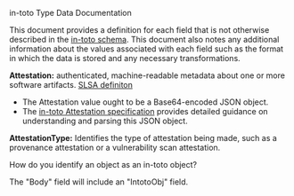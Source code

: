 in-toto Type Data Documentation

This document provides a definition for each field that is not otherwise described in the [in-toto schema](https://github.com/sigstore/rekor/blob/main/pkg/types/intoto/v0.0.1/intoto_v0_0_1_schema.json). This document also notes any additional information about the values associated with each field such as the format in which the data is stored and any necessary transformations.

**Attestation:** authenticated, machine-readable metadata about one or more software artifacts. [SLSA definiton](https://github.com/slsa-framework/slsa/blob/main/controls/attestations.md)
- The Attestation value ought to be a Base64-encoded JSON object.
- The [in-toto Attestation specification](https://github.com/in-toto/attestation/blob/main/spec/README.md#statement) provides detailed guidance on understanding and parsing this JSON object.

**AttestationType:** Identifies the type of attestation being made, such as a provenance attestation or a vulnerability scan attestation.

How do you identify an object as an in-toto object?

The "Body" field will include an "IntotoObj" field.